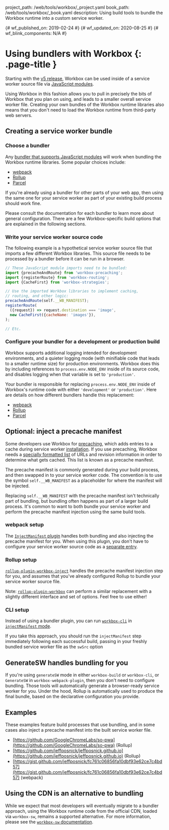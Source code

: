 project_path: /web/tools/workbox/_project.yaml
book_path: /web/tools/workbox/_book.yaml
description: Using build tools to bundle the Workbox runtime into a custom service worker.

{# wf_published_on: 2019-02-24 #}
{# wf_updated_on: 2020-08-25 #}
{# wf_blink_components: N/A #}

# Using bundlers with Workbox {: .page-title }

Starting with the [v5 release](https://github.com/GoogleChrome/workbox/releases/tag/v5.0.0), Workbox can be used inside of a service worker source file via [JavaScript modules](https://developer.mozilla.org/en-US/docs/Web/JavaScript/Guide/Modules).

Using Workbox in this fashion allows you to pull in precisely the bits of Workbox that you plan on using, and leads to a smaller overall service worker file. Creating your own bundles of the Workbox runtime libraries also means that you don't need to load the Workbox runtime from third-party web servers.

## Creating a service worker bundle

### Choose a bundler

Any [bundler that supports JavaScript modules](https://bundlers.tooling.report/) will work when bundling the Workbox runtime libraries. Some popular choices include:

- [webpack](https://webpack.js.org/)
- [Rollup](https://rollupjs.org/guide/en/)
- [Parcel](https://parceljs.org/)

If you're already using a bundler for other parts of your web app, then using the same one for your service worker as part of your existing build process should work fine.

Please consult the documentation for each bundler to learn more about general configuration. There are a few Workbox-specific build options that are explained in the following sections.

### Write your service worker source code

The following example is a hypothetical service worker source file that imports a few different Workbox libraries. This source file needs to be processed by a bundler before it can be run in a browser.

```javascript
// These JavaScript module imports need to be bundled:
import {precacheAndRoute} from 'workbox-precaching';
import {registerRoute} from 'workbox-routing';
import {CacheFirst} from 'workbox-strategies';

// Use the imported Workbox libraries to implement caching,
// routing, and other logic:
precacheAndRoute(self.__WB_MANIFEST);
registerRoute(
  ({request}) => request.destination === 'image',
  new CacheFirst({cacheName: 'images'}),
);

// Etc.
```

### Configure your bundler for a development or production build

Workbox supports additional logging intended for development environments, and a quieter logging mode (with minifiable code that leads to a smaller runtime size) for production environments. Workbox does this by including references to `process.env.NODE_ENV` inside of its source code, and disables logging when that variable is set to `'production'`.

Your bundler is responsible for replacing `process.env.NODE_ENV` inside of Workbox's runtime code with either `'development'` or `'production'`. Here are details on how different bundlers handle this replacement:

- [webpack](https://webpack.js.org/guides/production/#specify-the-mode)
- [Rollup](https://github.com/rollup/plugins/tree/master/packages/replace#readme)
- [Parcel](https://parceljs.org/env.html)

## Optional: inject a precache manifest

Some developers use Workbox for [precaching](/web/tools/workbox/modules/workbox-precaching), which adds entries to a cache during service worker [installation](/web/fundamentals/primers/service-workers/lifecycle#install). If you use precaching, Workbox needs a [specially formatted list](/web/tools/workbox/modules/workbox-precaching#explanation_of_the_precache_list) of URLs and revision information in order to determine what gets cached. This list is known as a precache manifest.

The precache manifest is commonly generated during your build process, and then swapped in to your service worker code. The convention is to use the symbol `self.__WB_MANIFEST` as a placeholder for where the manifest will be injected.

Replacing `self.__WB_MANIFEST` with the precache manifest isn't technically part of bundling, but bundling often happens as part of a larger build process. It's common to want to both bundle your service worker and perform the precache manifest injection using the same build tools.

### webpack setup

The [`InjectManifest` plugin](/web/tools/workbox/modules/workbox-webpack-plugin#injectmanifest_plugin) handles both bundling and also injecting the precache manifest for you. When using this plugin, you don't have to configure your service worker source code as a [separate entry](https://webpack.js.org/concepts/entry-points/).

### Rollup setup

[`rollup-plugin-workbox-inject`](https://github.com/chromeos/static-site-scaffold-modules/blob/main/modules/rollup-plugin-workbox-inject/README.md) handles the precache manifest injection step for you, and assumes that you've already configured Rollup to bundle your service worker source file.

Note: [`rollup-plugin-workbox`](https://github.com/modernweb-dev/web/tree/master/packages/rollup-plugin-workbox#injectmanifest) can perform a similar replacement with a slightly different interface and set of options. Feel free to use either!

### CLI setup

Instead of using a bundler plugin, you can run [`workbox-cli`](/web/tools/workbox/modules/workbox-cli) in [`injectManifest` mode](/web/tools/workbox/modules/workbox-cli#injectmanifest).

If you take this approach, you should run the `injectManifest` step immediately following each successful build, passing in your freshly bundled service worker file as the `swSrc` option

## GenerateSW handles bundling for you

If you're using `generateSW` mode in either `workbox-build` or `workbox-cli`, or `GenerateSW` in `workbox-webpack-plugin`, then you don't need to configure bundling. Those tools will automatically generate a browser-ready service worker for you. Under the hood, Rollup is automatically used to produce the final bundle, based on the declarative configuration you provide.

## Examples

These examples feature build processes that use bundling, and in some cases also inject a precache manifest into the built service worker file.

- [https://github.com/GoogleChromeLabs/so-pwa](https://github.com/GoogleChromeLabs/so-pwa) (Rollup)
- [https://github.com/jeffposnick/jeffposnick.github.io](https://github.com/jeffposnick/jeffposnick.github.io) (Rollup)
- [https://gist.github.com/jeffposnick/fc761c06856fa10dbf93e62ce7c4bd57](https://gist.github.com/jeffposnick/fc761c06856fa10dbf93e62ce7c4bd57) (webpack)

## Using the CDN is an alternative to bundling

While we expect that most developers will eventually migrate to a bundler approach, using the Workbox runtime code from the official CDN, loaded via `workbox-sw`, remains a supported alternative. For more information, please see the [`workbox-sw` documentation](/web/tools/workbox/modules/workbox-sw).
